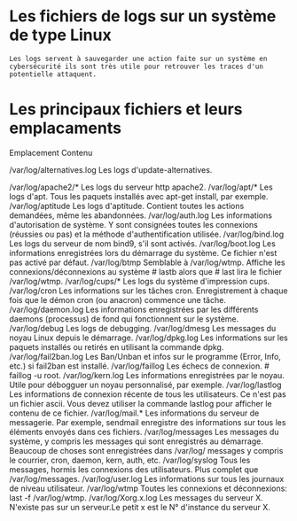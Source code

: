 # Les fichiers de logs sur un système de type Linux
    Les logs servent à sauvegarder une action faite sur un système en cybersécurité ils sont très utile pour retrouver les traces d'un potentielle attaquent.
    
# Les principaux fichiers et leurs emplacaments
    
Emplacement	Contenu

/var/log/alternatives.log	Les logs d'update-alternatives.

/var/log/apache2/*	        Les logs du serveur http apache2.
/var/log/apt/*	            Les logs d'apt. Tous les paquets installés avec apt-get install, par exemple.
/var/log/aptitude	        Les logs d'aptitude. Contient toutes les actions demandées, même les abandonnées.
/var/log/auth.log	        Les informations d'autorisation de système. Y sont consignées toutes les connexions (réussies ou pas) et la méthode d'authentification utilisée.
/var/log/bind.log	        Les logs du serveur de nom bind9, s'il sont activés.
/var/log/boot.log	        Les informations enregistrées lors du démarrage du système. Ce fichier n'est pas activé par défaut.
/var/log/btmp	            Semblable à /var/log/wtmp. Affiche les connexions/déconnexions au système # lastb alors que # last lira le fichier /var/log/wtmp.
/var/log/cups/*	            Les logs du système d'impression cups.
/var/log/cron	            Les informations sur les tâches cron. Enregistrement à chaque fois que le démon cron (ou anacron) commence une tâche.
/var/log/daemon.log     	Les informations enregistrées par les différents daemons (processus) de fond qui fonctionnent sur le système.
/var/log/debug	            Les logs de debugging.
/var/log/dmesg	            Les messages du noyau Linux depuis le démarrage.
/var/log/dpkg.log	        Les informations sur les paquets installés ou retirés en utilisant la commande dpkg.
/var/log/fail2ban.log	    Les Ban/Unban et infos sur le programme (Error, Info, etc.) si fail2ban est installé.
/var/log/faillog	        Les échecs de connexion. # faillog -u root.
/var/log/kern.log	        Les informations enregistrées par le noyau. Utile pour débogguer un noyau personnalisé, par exemple.
/var/log/lastlog	        Les informations de connexion récente de tous les utilisateurs. Ce n'est pas un fichier ascii. Vous devez utiliser la commande lastlog pour afficher le contenu de ce fichier.
/var/log/mail.*	            Les informations du serveur de messagerie. Par exemple, sendmail enregistre des informations sur tous les éléments envoyés dans ces fichiers.
/var/log/messages	        Les messages du système, y compris les messages qui sont enregistrés au démarrage. Beaucoup de choses sont enregistrées dans /var/log/ messages y compris le courrier, cron, daemon, kern, auth, etc.
/var/log/syslog	            Tous les messages, hormis les connexions des utilisateurs. Plus complet que /var/log/messages.
/var/log/user.log	        Les informations sur tous les journaux de niveau utilisateur.
/var/log/wtmp	            Toutes les connexions et déconnexions: last -f /var/log/wtmp.
/var/log/Xorg.x.log	        Les messages du serveur X. N'existe pas sur un serveur.Le petit x est le N° d'instance du serveur X.
